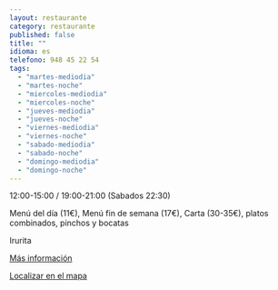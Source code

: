 ```yaml
---
layout: restaurante
category: restaurante
published: false
title: ""
idioma: es
telefono: 948 45 22 54
tags: 
  - "martes-mediodia"
  - "martes-noche"
  - "miercoles-mediodia"
  - "miercoles-noche"
  - "jueves-mediodia"
  - "jueves-noche"
  - "viernes-mediodia"
  - "viernes-noche"
  - "sabado-mediodia"
  - "sabado-noche"
  - "domingo-mediodia"
  - "domingo-noche"
---
```


12:00-15:00 / 19:00-21:00 (Sabados 22:30)

Menú del día (11€), Menú fin de semana (17€), Carta (30-35€), platos combinados, pinchos y bocatas

Irurita

[Más información](http://www.consorciobertiz.org/consorcio/dondecomer/restaurantes/irurita-es-0-184/restaurante-olari.html)

[Localizar en el mapa](https://maps.google.es/maps?q=restaurante+olari&ie=UTF-8&mid=1397474560)

